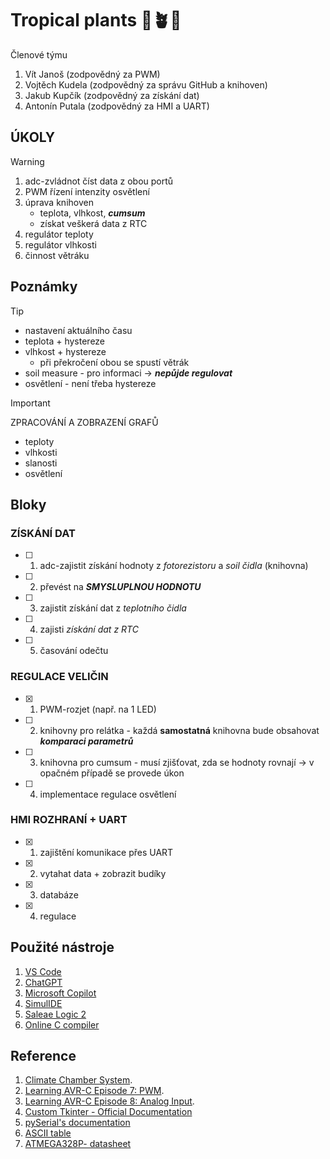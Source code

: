 # Tropical plants :palm_tree::potted_plant::cactus:
Členové týmu

1. Vít Janoš (zodpovědný za PWM)
2. Vojtěch Kudela (zodpovědný za správu GitHub a knihoven)
3. Jakub Kupčík (zodpovědný za získání dat)
4. Antonín Putala (zodpovědný za HMI a UART)

## ÚKOLY
> [!WARNING]
> 1. adc-zvládnot číst data z obou portů
> 2. PWM řízení intenzity osvětlení
> 4. úprava knihoven
>    - teplota, vlhkost, _**cumsum**_ 
>    - získat veškerá data z RTC
> 6. regulátor teploty
> 7. regulátor vlhkosti
> 8. činnost větráku

## Poznámky
> [!TIP]
> - nastavení aktuálního času
> - teplota + hystereze
> - vlhkost + hystereze
>    -  při překročení obou se spustí větrák
> - soil measure - pro informaci -> _**nepůjde regulovat**_
> - osvětlení - není třeba hystereze

> [!IMPORTANT]
> ZPRACOVÁNÍ A ZOBRAZENÍ GRAFŮ
> - teploty
> - vlhkosti
> - slanosti
> - osvětlení

## Bloky
### ZÍSKÁNÍ DAT
- [ ] 1. adc-zajistit získání hodnoty z _fotorezistoru_ a _soil čidla_ (knihovna)
- [ ] 2. převést na _**SMYSLUPLNOU HODNOTU**_
- [ ] 3. zajistit získání dat z _teplotního čidla_
- [ ] 4. zajisti _získání dat z RTC_
- [ ] 5. časování odečtu
   
### REGULACE VELIČIN
- [x] 1. PWM-rozjet (např. na 1 LED)
- [ ] 2. knihovny pro relátka - každá **samostatná** knihovna bude obsahovat _**komparaci parametrů**_
- [ ] 3. knihovna pro cumsum - musí zjišťovat, zda se hodnoty rovnají -> v opačném případě se provede úkon 
- [ ] 4. implementace regulace osvětlení

### HMI ROZHRANÍ + UART
- [x] 1. zajištění komunikace přes UART
- [x] 2. vytahat data + zobrazit budíky
- [x] 3. databáze
- [x] 4. regulace

## Použité nástroje
1. [VS Code](https://code.visualstudio.com/)
1. [ChatGPT](https://chatgpt.com/)
2. [Microsoft Copilot](https://copilot.microsoft.com/)
3. [SimulIDE](https://simulide.com/p/)
4. [Saleae Logic 2](https://www.saleae.com/pages/downloads)
5. [Online C compiler](https://www.online-cpp.com/online_c_compiler)

## Reference
1. [Climate Chamber System](https://projecthub.arduino.cc/ms_peach/climate-chamber-system-c545de).
2. [Learning AVR-C Episode 7: PWM](https://www.youtube.com/watch?v=ZhIRRyhfhLM&list=PLA6BB228B08B03EDD&index=7).
3. [Learning AVR-C Episode 8: Analog Input](https://www.youtube.com/watch?v=51QJ_WHN7u0&list=PLA6BB228B08B03EDD&index=8&fbclid=IwY2xjawGghWBleHRuA2FlbQIxMAABHVy7dx15Emsi53adUYbmtC7HX_bKwPgDDZE106S3zNYXwdnrUu0nhW8zyA_aem_Rj_25ybcyhsOJBNBMxLZ1Q).
4. [Custom Tkinter - Official Documentation](https://customtkinter.tomschimansky.com/)
5. [pySerial's documentation](https://pyserial.readthedocs.io/en/latest/)
6. [ASCII table](https://www.ascii-code.com/)
7. [ATMEGA328P- datasheet](https://www.microchip.com/en-us/product/ATmega328p)
